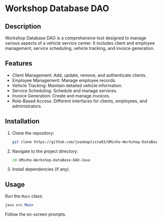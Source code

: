 # Workshop Database DAO

## Description
Workshop Database DAO is a comprehensive tool designed to manage various aspects of a vehicle service center. It includes client and employee management, service scheduling, vehicle tracking, and invoice generation.

## Features
- Client Management: Add, update, remove, and authenticate clients.
- Employee Management: Manage employee records.
- Vehicle Tracking: Maintain detailed vehicle information.
- Service Scheduling: Schedule and manage services.
- Invoice Generation: Create and manage invoices.
- Role-Based Access: Different interfaces for clients, employees, and administrators.

## Installation
1. Clone the repository:
   ```bash
   git clone https://github.com/joaobaptista03/UMinho-Workshop-DataBase-DAO-Java
   ```
2. Navigate to the project directory:
   ```bash
   cd UMinho-Workshop-DataBase-DAO-Java
   ```
3. Install dependencies (if any).

## Usage
Run the `Main` class:
```java
java src.Main
```
Follow the on-screen prompts.